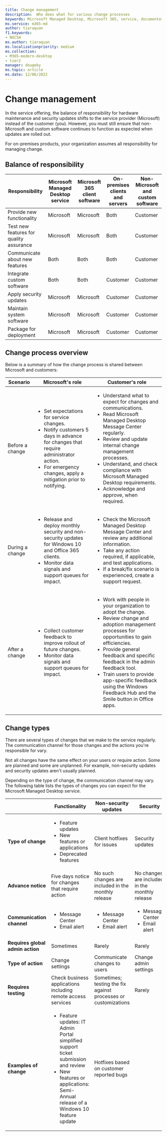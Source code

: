 ```yaml
---
title: Change management
description:  Who does what for various change processes
keywords: Microsoft Managed Desktop, Microsoft 365, service, documentation
ms.service: m365-md
author: tiaraquan
f1.keywords:
- NOCSH
ms.author: tiaraquan
ms.localizationpriority: medium
ms.collection: 
- M365-modern-desktop
- tier2
manager: dougeby
ms.topic: article
ms.date: 12/06/2022
---
```


# Change management

In the service offering, the balance of responsibility for hardware maintenance and security updates shifts to the service provider (Microsoft) instead of the customer (you). However, you must still ensure that non-Microsoft and custom software continues to function as expected when updates are rolled out.

For on-premises products, your organization assumes all responsibility for managing change.

## Balance of responsibility

| Responsibility | Microsoft Managed Desktop service | Microsoft 365 client software | On-premises clients and servers | Non-Microsoft and custom software
| ----- | ----- | ----- | ----- | ----- |
| Provide new functionality | Microsoft | Microsoft | Both | Customer
| Test new features for quality assurance |  Microsoft | Microsoft | Both | Customer
| Communicate about new features | Both | Both | Both | Customer
| Integrate custom software | Both | Both | Customer | Customer
| Apply security updates | Microsoft | Microsoft | Customer | Customer
| Maintain system software | Microsoft | Microsoft | Customer | Customer
| Package for deployment | Microsoft | Microsoft | Customer | Customer

## Change process overview

Below is a summary of how the change process is shared between Microsoft and customers:

| Scenario | Microsoft's role | Customer's role |
| ----- | ----- | ----- |
| Before a change | <ul><li>Set expectations for service changes.</li><li>Notify customers 5 days in advance for changes that require administrator action.</li><li>For emergency changes, apply a mitigation prior to notifying.</li></ul> | <ul><li>Understand what to expect for changes and communications.</li><li>Read Microsoft Managed Desktop Message Center regularly.</li><li>Review and update internal change management processes.</li><li>Understand, and check compliance with Microsoft Managed Desktop requirements. </li><li>Acknowledge and approve, when required.</li></ul>
| During a change | <ul><li>Release and deploy monthly security and non-security updates for Windows 10 and Office 365 clients.</li><li>Monitor data signals and support queues for impact.</li></ul> | <ul><li>Check the Microsoft Managed Desktop Message Center and review any additional information.</li><li>Take any action required, if applicable, and test applications.</li><li>If a break/fix scenario is experienced, create a support request.</li></ul> |
| After a change | <ul><li>Collect customer feedback to improve rollout of future changes.</li><li>Monitor data signals and support queues for impact.</li></ul> | <ul><li>Work with people in your organization to adopt the change.</li><li>Review change and adoption management processes for opportunities to gain efficiencies.</li><li>Provide general feedback and specific feedback in the admin feedback tool.</li><li>Train users to provide app-specific feedback using the Windows Feedback Hub and the Smile button in Office apps.</li></ul> |

## Change types

There are several types of changes that we make to the service regularly. The communication channel for those changes and the actions you're responsible for vary.

Not all changes have the same effect on your users or require action. Some are planned and some are unplanned. For example, non-security updates and security updates aren't usually planned.

Depending on the type of change, the communication channel may vary. The following table lists the types of changes you can expect for the Microsoft Managed Desktop service.

|  | Functionality | Non-security updates | Security |
| ----- | ----- | ----- | ----- |
| **Type of change** | <ul><li>Feature updates</li><li>New features or applications</li><li>Deprecated features</li></ul> | Client hotfixes for issues | Security updates |
**Advance notice** | Five days notice for changes that require action | No such changes are included in the monthly release | No changes are included in the monthly release |
**Communication channel** | <ul><li>Message Center</li><li>Email alert</li></ul> | <ul><li>Message Center</li><li>Email alert</li></ul> | <ul><li>Message Center</li><li>Email alert</li></ul> |
**Requires global admin action** | Sometimes | Rarely | Rarely |
**Type of action** | Change settings | Communicate changes to users | Change admin settings |
**Requires testing** | Check business applications including remote access services | Sometimes; testing the fix against processes or customizations | Rarely |
**Examples of change** | <ul><li>Feature updates: IT Admin Portal simplified support ticket submission and review</li><li>New features or applications: Semi-Annual release of a Windows 10 feature update</li></ul> | Hotfixes based on customer reported bugs |
